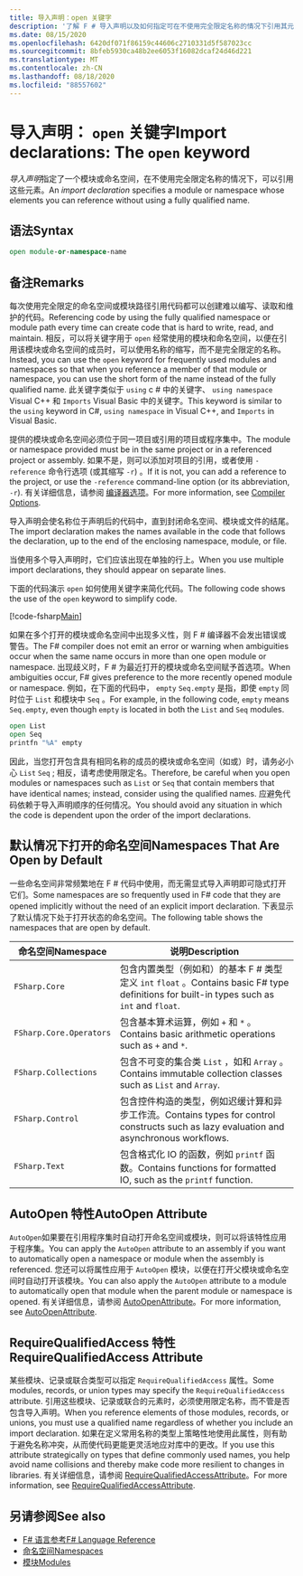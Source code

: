 ```yaml
---
title: 导入声明：open 关键字
description: '了解 F # 导入声明以及如何指定可在不使用完全限定名称的情况下引用其元素的模块或命名空间。'
ms.date: 08/15/2020
ms.openlocfilehash: 6420df071f86159c44606c2710331d5f587023cc
ms.sourcegitcommit: 8bfeb5930ca48b2ee6053f16082dcaf24d46d221
ms.translationtype: MT
ms.contentlocale: zh-CN
ms.lasthandoff: 08/18/2020
ms.locfileid: "88557602"
---
```

# <a name="import-declarations-the-open-keyword"></a><span data-ttu-id="caa9c-103">导入声明： `open` 关键字</span><span class="sxs-lookup"><span data-stu-id="caa9c-103">Import declarations: The `open` keyword</span></span>

<span data-ttu-id="caa9c-104">*导入声明*指定了一个模块或命名空间，在不使用完全限定名称的情况下，可以引用这些元素。</span><span class="sxs-lookup"><span data-stu-id="caa9c-104">An *import declaration* specifies a module or namespace whose elements you can reference without using a fully qualified name.</span></span>

## <a name="syntax"></a><span data-ttu-id="caa9c-105">语法</span><span class="sxs-lookup"><span data-stu-id="caa9c-105">Syntax</span></span>

```fsharp
open module-or-namespace-name
```

## <a name="remarks"></a><span data-ttu-id="caa9c-106">备注</span><span class="sxs-lookup"><span data-stu-id="caa9c-106">Remarks</span></span>

<span data-ttu-id="caa9c-107">每次使用完全限定的命名空间或模块路径引用代码都可以创建难以编写、读取和维护的代码。</span><span class="sxs-lookup"><span data-stu-id="caa9c-107">Referencing code by using the fully qualified namespace or module path every time can create code that is hard to write, read, and maintain.</span></span> <span data-ttu-id="caa9c-108">相反，可以将关键字用于 `open` 经常使用的模块和命名空间，以便在引用该模块或命名空间的成员时，可以使用名称的缩写，而不是完全限定的名称。</span><span class="sxs-lookup"><span data-stu-id="caa9c-108">Instead, you can use the `open` keyword for frequently used modules and namespaces so that when you reference a member of that module or namespace, you can use the short form of the name instead of the fully qualified name.</span></span> <span data-ttu-id="caa9c-109">此关键字类似于 `using` c # 中的关键字、 `using namespace` Visual C++ 和 `Imports` Visual Basic 中的关键字。</span><span class="sxs-lookup"><span data-stu-id="caa9c-109">This keyword is similar to the `using` keyword in C#, `using namespace` in Visual C++, and `Imports` in Visual Basic.</span></span>

<span data-ttu-id="caa9c-110">提供的模块或命名空间必须位于同一项目或引用的项目或程序集中。</span><span class="sxs-lookup"><span data-stu-id="caa9c-110">The module or namespace provided must be in the same project or in a referenced project or assembly.</span></span> <span data-ttu-id="caa9c-111">如果不是，则可以添加对项目的引用，或者使用 `-reference` 命令行选项 (或其缩写 `-r`) 。</span><span class="sxs-lookup"><span data-stu-id="caa9c-111">If it is not, you can add a reference to the project, or use the `-reference` command-line option (or its abbreviation, `-r`).</span></span> <span data-ttu-id="caa9c-112">有关详细信息，请参阅 [编译器选项](compiler-options.md)。</span><span class="sxs-lookup"><span data-stu-id="caa9c-112">For more information, see [Compiler Options](compiler-options.md).</span></span>

<span data-ttu-id="caa9c-113">导入声明会使名称位于声明后的代码中，直到封闭命名空间、模块或文件的结尾。</span><span class="sxs-lookup"><span data-stu-id="caa9c-113">The import declaration makes the names available in the code that follows the declaration, up to the end of the enclosing namespace, module, or file.</span></span>

<span data-ttu-id="caa9c-114">当使用多个导入声明时，它们应该出现在单独的行上。</span><span class="sxs-lookup"><span data-stu-id="caa9c-114">When you use multiple import declarations, they should appear on separate lines.</span></span>

<span data-ttu-id="caa9c-115">下面的代码演示 `open` 如何使用关键字来简化代码。</span><span class="sxs-lookup"><span data-stu-id="caa9c-115">The following code shows the use of the `open` keyword to simplify code.</span></span>

[!code-fsharp[Main](~/samples/snippets/fsharp/lang-ref-2/snippet6801.fs)]

<span data-ttu-id="caa9c-116">如果在多个打开的模块或命名空间中出现多义性，则 F # 编译器不会发出错误或警告。</span><span class="sxs-lookup"><span data-stu-id="caa9c-116">The F# compiler does not emit an error or warning when ambiguities occur when the same name occurs in more than one open module or namespace.</span></span> <span data-ttu-id="caa9c-117">出现歧义时，F # 为最近打开的模块或命名空间赋予首选项。</span><span class="sxs-lookup"><span data-stu-id="caa9c-117">When ambiguities occur, F# gives preference to the more recently opened module or namespace.</span></span> <span data-ttu-id="caa9c-118">例如，在下面的代码中， `empty` `Seq.empty` 是指，即使 `empty` 同时位于 `List` 和模块中 `Seq` 。</span><span class="sxs-lookup"><span data-stu-id="caa9c-118">For example, in the following code, `empty` means `Seq.empty`, even though `empty` is located in both the `List` and `Seq` modules.</span></span>

```fsharp
open List
open Seq
printfn "%A" empty
```

<span data-ttu-id="caa9c-119">因此，当您打开包含具有相同名称的成员的模块或命名空间（如或）时，请务必小心 `List` `Seq` ; 相反，请考虑使用限定名。</span><span class="sxs-lookup"><span data-stu-id="caa9c-119">Therefore, be careful when you open modules or namespaces such as `List` or `Seq` that contain members that have identical names; instead, consider using the qualified names.</span></span> <span data-ttu-id="caa9c-120">应避免代码依赖于导入声明顺序的任何情况。</span><span class="sxs-lookup"><span data-stu-id="caa9c-120">You should avoid any situation in which the code is dependent upon the order of the import declarations.</span></span>

## <a name="namespaces-that-are-open-by-default"></a><span data-ttu-id="caa9c-121">默认情况下打开的命名空间</span><span class="sxs-lookup"><span data-stu-id="caa9c-121">Namespaces That Are Open by Default</span></span>

<span data-ttu-id="caa9c-122">一些命名空间非常频繁地在 F # 代码中使用，而无需显式导入声明即可隐式打开它们。</span><span class="sxs-lookup"><span data-stu-id="caa9c-122">Some namespaces are so frequently used in F# code that they are opened implicitly without the need of an explicit import declaration.</span></span> <span data-ttu-id="caa9c-123">下表显示了默认情况下处于打开状态的命名空间。</span><span class="sxs-lookup"><span data-stu-id="caa9c-123">The following table shows the namespaces that are open by default.</span></span>

|<span data-ttu-id="caa9c-124">命名空间</span><span class="sxs-lookup"><span data-stu-id="caa9c-124">Namespace</span></span>|<span data-ttu-id="caa9c-125">说明</span><span class="sxs-lookup"><span data-stu-id="caa9c-125">Description</span></span>|
|---------|-----------|
|`FSharp.Core`|<span data-ttu-id="caa9c-126">包含内置类型（例如和）的基本 F # 类型定义 `int` `float` 。</span><span class="sxs-lookup"><span data-stu-id="caa9c-126">Contains basic F# type definitions for built-in types such as `int` and `float`.</span></span>|
|`FSharp.Core.Operators`|<span data-ttu-id="caa9c-127">包含基本算术运算，例如 `+` 和 `*` 。</span><span class="sxs-lookup"><span data-stu-id="caa9c-127">Contains basic arithmetic operations such as `+` and `*`.</span></span>|
|`FSharp.Collections`|<span data-ttu-id="caa9c-128">包含不可变的集合类 `List` ，如和 `Array` 。</span><span class="sxs-lookup"><span data-stu-id="caa9c-128">Contains immutable collection classes such as `List` and `Array`.</span></span>|
|`FSharp.Control`|<span data-ttu-id="caa9c-129">包含控件构造的类型，例如迟缓计算和异步工作流。</span><span class="sxs-lookup"><span data-stu-id="caa9c-129">Contains types for control constructs such as lazy evaluation and asynchronous workflows.</span></span>|
|`FSharp.Text`|<span data-ttu-id="caa9c-130">包含格式化 IO 的函数，例如 `printf` 函数。</span><span class="sxs-lookup"><span data-stu-id="caa9c-130">Contains functions for formatted IO, such as the `printf` function.</span></span>|

## <a name="autoopen-attribute"></a><span data-ttu-id="caa9c-131">AutoOpen 特性</span><span class="sxs-lookup"><span data-stu-id="caa9c-131">AutoOpen Attribute</span></span>

<span data-ttu-id="caa9c-132">`AutoOpen`如果要在引用程序集时自动打开命名空间或模块，则可以将该特性应用于程序集。</span><span class="sxs-lookup"><span data-stu-id="caa9c-132">You can apply the `AutoOpen` attribute to an assembly if you want to automatically open a namespace or module when the assembly is referenced.</span></span> <span data-ttu-id="caa9c-133">您还可以将属性应用于 `AutoOpen` 模块，以便在打开父模块或命名空间时自动打开该模块。</span><span class="sxs-lookup"><span data-stu-id="caa9c-133">You can also apply the `AutoOpen` attribute to a module to automatically open that module when the parent module or namespace is opened.</span></span> <span data-ttu-id="caa9c-134">有关详细信息，请参阅 [AutoOpenAttribute](https://fsharp.github.io/fsharp-core-docs/reference/fsharp-core-autoopenattribute.html)。</span><span class="sxs-lookup"><span data-stu-id="caa9c-134">For more information, see [AutoOpenAttribute](https://fsharp.github.io/fsharp-core-docs/reference/fsharp-core-autoopenattribute.html).</span></span>

## <a name="requirequalifiedaccess-attribute"></a><span data-ttu-id="caa9c-135">RequireQualifiedAccess 特性</span><span class="sxs-lookup"><span data-stu-id="caa9c-135">RequireQualifiedAccess Attribute</span></span>

<span data-ttu-id="caa9c-136">某些模块、记录或联合类型可以指定 `RequireQualifiedAccess` 属性。</span><span class="sxs-lookup"><span data-stu-id="caa9c-136">Some modules, records, or union types may specify the `RequireQualifiedAccess` attribute.</span></span> <span data-ttu-id="caa9c-137">引用这些模块、记录或联合的元素时，必须使用限定名称，而不管是否包含导入声明。</span><span class="sxs-lookup"><span data-stu-id="caa9c-137">When you reference elements of those modules, records, or unions, you must use a qualified name regardless of whether you include an import declaration.</span></span> <span data-ttu-id="caa9c-138">如果在定义常用名称的类型上策略性地使用此属性，则有助于避免名称冲突，从而使代码更能更灵活地应对库中的更改。</span><span class="sxs-lookup"><span data-stu-id="caa9c-138">If you use this attribute strategically on types that define commonly used names, you help avoid name collisions and thereby make code more resilient to changes in libraries.</span></span> <span data-ttu-id="caa9c-139">有关详细信息，请参阅 [RequireQualifiedAccessAttribute](https://fsharp.github.io/fsharp-core-docs/reference/fsharp-core-requirequalifiedaccessattribute.html)。</span><span class="sxs-lookup"><span data-stu-id="caa9c-139">For more information, see [RequireQualifiedAccessAttribute](https://fsharp.github.io/fsharp-core-docs/reference/fsharp-core-requirequalifiedaccessattribute.html).</span></span>

## <a name="see-also"></a><span data-ttu-id="caa9c-140">另请参阅</span><span class="sxs-lookup"><span data-stu-id="caa9c-140">See also</span></span>

- [<span data-ttu-id="caa9c-141">F# 语言参考</span><span class="sxs-lookup"><span data-stu-id="caa9c-141">F# Language Reference</span></span>](index.md)
- [<span data-ttu-id="caa9c-142">命名空间</span><span class="sxs-lookup"><span data-stu-id="caa9c-142">Namespaces</span></span>](namespaces.md)
- [<span data-ttu-id="caa9c-143">模块</span><span class="sxs-lookup"><span data-stu-id="caa9c-143">Modules</span></span>](modules.md)
